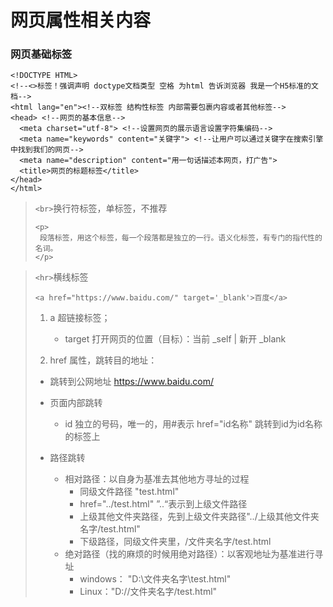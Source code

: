 # 网页属性相关内容

### 网页基础标签

```
<!DOCTYPE HTML>
<!--<>标签！强调声明 doctype文档类型 空格 为html 告诉浏览器 我是一个H5标准的文档-->
<html lang="en"><!--双标签 结构性标签 内部需要包裹内容或者其他标签-->
<head> <!--网页的基本信息-->
  <meta charset="utf-8"> <!--设置网页的展示语言设置字符集编码-->
  <meta name="keywords" content="关键字"> <!--让用户可以通过关键字在搜索引擎中找到我们的网页-->
  <meta name="description" content="用一句话描述本网页，打广告">
  <title>网页的标题标签</title>
</head>    
</html>
```

> `<br>`换行符标签，单标签，不推荐
>
> ``` 
> <p>
>  段落标签，用这个标签，每一个段落都是独立的一行。语义化标签，有专门的指代性的名词。 
> </p>
> ```

> `<hr>`横线标签
>
> `<a href="https://www.baidu.com/" target='_blank'>百度</a>`
>
> 1. a 超链接标签；
>    + target 打开网页的位置（目标）：当前 _self | 新开 _blank
>
> 2. href 属性，跳转目的地址：
>
> + 跳转到公网地址 https://www.baidu.com/
>
> + 页面内部跳转
>   + id 独立的号码，唯一的，用#表示 href="id名称" 跳转到id为id名称的标签上
> + 路径跳转
>   + 相对路径：以自身为基准去其他地方寻址的过程
>     + 同级文件路径 "test.html"
>     + href="../test.html"  ”..“表示到上级文件路径
>     + 上级其他文件夹路径，先到上级文件夹路径"../上级其他文件夹名字/test.html"
>     + 下级路径，同级文件夹里，/文件夹名字/test.html
>   + 绝对路径（找的麻烦的时候用绝对路径）：以客观地址为基准进行寻址
>     + windows： "D:\文件夹名字\test.html"
>     + Linux："D://文件夹名字/test.html"
